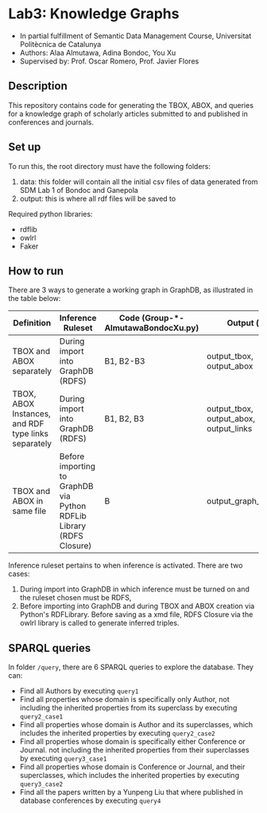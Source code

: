 # Lab3: Knowledge Graphs
- In partial fulfillment of Semantic Data Management Course, Universitat Politècnica de Catalunya
- Authors: Alaa Almutawa, Adina Bondoc, You Xu
- Supervised by: Prof. Oscar Romero, Prof. Javier Flores

## Description
This repository contains code for generating the TBOX, ABOX, and queries for a knowledge graph of scholarly articles submitted to and published in conferences and journals.

## Set up
To run this, the root directory must have the following folders:
1. data: this folder will contain all the initial csv files of data generated from SDM Lab 1 of Bondoc and Ganepola
2. output: this is where all rdf files will be saved to

Required python libraries:
- rdflib
- owlrl
- Faker

## How to run
There are 3 ways to generate a working graph in GraphDB, as illustrated in the table below:

Definition |	Inference Ruleset	|	Code (Group-*-AlmutawaBondocXu.py)	|	Output (.rdf)
--- | --- | --- | --- 
TBOX and ABOX separately	|	During import into GraphDB (RDFS)	|	B1, B2-B3	|	output_tbox, output_abox
TBOX, ABOX Instances, and RDF type links separately	|	During import into GraphDB (RDFS)	|	B1, B2, B3	|	output_tbox, output_abox, output_links
TBOX and ABOX in same file	|	Before importing to GraphDB via Python RDFLib Library (RDFS Closure)	|	B	|	output_graph_inference

Inference ruleset pertains to when inference is activated. There are two cases: 
1. During import into GraphDB in which inference must be turned on and the ruleset chosen must be RDFS, 
2. Before importing into GraphDB and during TBOX and ABOX creation via Python's RDFLibrary. Before saving as a xmd file, RDFS Closure via the owlrl library is called to generate inferred triples.

## SPARQL queries
In folder ```/query```, there are 6 SPARQL queries to explore the database. They can:
- Find all Authors by executing ```query1```
- Find all properties whose domain is specifically only Author, not including the inherited properties from its superclass by executing ```query2_case1```
- Find all properties whose domain is Author and its superclasses, which includes the inherited properties by executing ```query2_case2```
- Find all properties whose domain is specifically either Conference or Journal. not including the inherited properties from their superclasses by executing ```query3_case1```
- Find all properties whose domain is Conference or Journal, and their superclasses, which includes the inherited properties by executing ```query3_case2```
- Find all the papers written by a Yunpeng Liu that where published in database conferences by executing ```query4```
